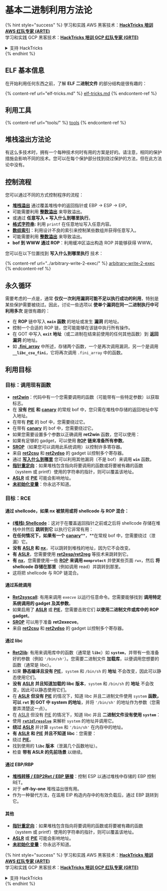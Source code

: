 # 基本二进制利用方法论

{% hint style="success" %}
学习和实践 AWS 黑客技术：<img src="/.gitbook/assets/arte.png" alt="" data-size="line">[**HackTricks 培训 AWS 红队专家 (ARTE)**](https://training.hacktricks.xyz/courses/arte)<img src="/.gitbook/assets/arte.png" alt="" data-size="line">\
学习和实践 GCP 黑客技术：<img src="/.gitbook/assets/grte.png" alt="" data-size="line">[**HackTricks 培训 GCP 红队专家 (GRTE)**<img src="/.gitbook/assets/grte.png" alt="" data-size="line">](https://training.hacktricks.xyz/courses/grte)

<details>

<summary>支持 HackTricks</summary>

* 查看 [**订阅计划**](https://github.com/sponsors/carlospolop)!
* **加入** 💬 [**Discord 群组**](https://discord.gg/hRep4RUj7f) 或 [**Telegram 群组**](https://t.me/peass) 或 **在 Twitter 上关注** 🐦 [**@hacktricks\_live**](https://twitter.com/hacktricks\_live)**.**
* **通过向** [**HackTricks**](https://github.com/carlospolop/hacktricks) 和 [**HackTricks Cloud**](https://github.com/carlospolop/hacktricks-cloud) GitHub 仓库提交 PR 来分享黑客技巧。

</details>
{% endhint %}

## ELF 基本信息

在开始利用任何东西之前，了解 **ELF 二进制文件** 的部分结构是很有趣的：

{% content-ref url="elf-tricks.md" %}
[elf-tricks.md](elf-tricks.md)
{% endcontent-ref %}

## 利用工具

{% content-ref url="tools/" %}
[tools](tools/)
{% endcontent-ref %}

## 堆栈溢出方法论

有这么多技术时，拥有一个每种技术何时有用的方案是好的。请注意，相同的保护措施会影响不同的技术。您可以在每个保护部分找到绕过保护的方法，但在此方法论中没有。

## 控制流程

您可以通过不同的方式控制程序的流程：

* [**堆栈溢出**](../stack-overflow/) 通过覆盖堆栈中的返回指针或 EBP -> ESP -> EIP。
* 可能需要利用 [**整数溢出**](../integer-overflow.md) 来导致溢出。
* 或通过 **任意写入 + 写入什么到哪里执行**。
* [**格式字符串**](../format-strings/)**:** 利用 `printf` 在任意地址写入任意内容。
* [**数组索引**](../array-indexing.md)：利用设计不良的索引来控制某些数组并获得任意写入。
* 可能需要利用 [**整数溢出**](../integer-overflow.md) 来导致溢出。
* **bof 到 WWW 通过 ROP**：利用缓冲区溢出构造 ROP 并能够获得 WWW。

您可以在以下位置找到 **写入什么到哪里执行** 技术：

{% content-ref url="../arbitrary-write-2-exec/" %}
[arbitrary-write-2-exec](../arbitrary-write-2-exec/)
{% endcontent-ref %}

## 永久循环

需要考虑的一点是，通常 **仅仅一次利用漏洞可能不足以执行成功的利用**，特别是某些保护需要被绕过。因此，讨论一些选项以 **使单个漏洞在同一二进制执行中可利用多次** 是很有趣的：

* 在 **ROP** 链中写入 **`main` 函数** 的地址或发生 **漏洞** 的地址。
* 控制一个合适的 ROP 链，您可能能够在该链中执行所有操作。
* 在 GOT 中写入 **`exit` 地址**（或二进制在结束前使用的任何其他函数）到 **返回漏洞** 的地址。
* 如 [**.fini\_array**](../arbitrary-write-2-exec/www2exec-.dtors-and-.fini\_array.md#eternal-loop) 中所述，存储两个函数，一个是再次调用漏洞，另一个是调用 **`__libc_csu_fini`**，它将再次调用 `.fini_array` 中的函数。

## 利用目标

### 目标：调用现有函数

* [**ret2win**](./#ret2win)：代码中有一个您需要调用的函数（可能带有一些特定参数）以获取标志。
* 在 **没有** [**PIE**](../common-binary-protections-and-bypasses/pie/) **和** [**canary**](../common-binary-protections-and-bypasses/stack-canaries/) 的常规 bof 中，您只需在堆栈中存储的返回地址中写入地址。
* 在带有 [**PIE**](../common-binary-protections-and-bypasses/pie/) 的 bof 中，您需要绕过它。
* 在带有 [**canary**](../common-binary-protections-and-bypasses/stack-canaries/) 的 bof 中，您需要绕过它。
* 如果您需要设置多个参数以正确调用 **ret2win** 函数，您可以使用：
* 如果有足够的 gadget，可以使用 [**ROP**](./#rop-and-ret2...-techniques) **链来准备所有参数**。
* [**SROP**](../rop-return-oriented-programing/srop-sigreturn-oriented-programming/)（如果您可以调用此系统调用）以控制许多寄存器。
* 来自 [**ret2csu**](../rop-return-oriented-programing/ret2csu.md) 和 [**ret2vdso**](../rop-return-oriented-programing/ret2vdso.md) 的 gadget 以控制多个寄存器。
* 通过 [**写入什么到哪里**](../arbitrary-write-2-exec/) 您可以利用其他漏洞（不是 bof）来调用 **`win`** 函数。
* [**指针重定向**](../stack-overflow/pointer-redirecting.md)：如果堆栈包含指向将要调用的函数或将要被有趣的函数（system 或 printf）使用的字符串的指针，则可以覆盖该地址。
* [**ASLR**](../common-binary-protections-and-bypasses/aslr/) 或 [**PIE**](../common-binary-protections-and-bypasses/pie/) 可能会影响地址。
* [**未初始化变量**](../stack-overflow/uninitialized-variables.md)：你永远不知道。

### 目标：RCE

#### 通过 shellcode，如果 nx 被禁用或将 shellcode 与 ROP 混合：

* [**(堆栈) Shellcode**](./#stack-shellcode)：这对于在覆盖返回指针之前或之后将 shellcode 存储在堆栈中并然后 **跳转到它** 以执行它非常有用：
* **在任何情况下，如果有一个** [**canary**](../common-binary-protections-and-bypasses/stack-canaries/)**，**在常规 bof 中，您需要绕过（泄漏）它。
* **没有** [**ASLR**](../common-binary-protections-and-bypasses/aslr/) **和** [**nx**](../common-binary-protections-and-bypasses/no-exec-nx.md)，可以跳转到堆栈的地址，因为它不会改变。
* **有** [**ASLR**](../common-binary-protections-and-bypasses/aslr/)，您需要使用 [**ret2esp/ret2reg**](../rop-return-oriented-programing/ret2esp-ret2reg.md) 等技术来跳转到它。
* **有** [**nx**](../common-binary-protections-and-bypasses/no-exec-nx.md)，您需要使用一些 [**ROP**](../rop-return-oriented-programing/) **来调用 `memprotect`** 并使某些页面 `rwx`，然后 **将 shellcode 存储在那里**（例如调用 read）并跳转到那里。
* 这将把 shellcode 与 ROP 链混合。

#### 通过系统调用

* [**Ret2syscall**](../rop-return-oriented-programing/rop-syscall-execv/): 有用来调用 `execve` 以运行任意命令。您需要能够找到 **调用特定系统调用的 gadget 及其参数**。
* 如果启用了 [**ASLR**](../common-binary-protections-and-bypasses/aslr/) 或 [**PIE**](../common-binary-protections-and-bypasses/pie/)，您需要击败它们 **以使用二进制文件或库中的 ROP gadget**。
* [**SROP**](../rop-return-oriented-programing/srop-sigreturn-oriented-programming/) 可以用于准备 **ret2execve**。
* 来自 [**ret2csu**](../rop-return-oriented-programing/ret2csu.md) 和 [**ret2vdso**](../rop-return-oriented-programing/ret2vdso.md) 的 gadget 以控制多个寄存器。

#### 通过 libc

* [**Ret2lib**](../rop-return-oriented-programing/ret2lib/): 有用来调用库中的函数（通常是 **`libc`**）如 **`system`**，并带有一些准备好的参数（例如 `'/bin/sh'`）。您需要二进制文件 **加载库**，以便调用您想要的函数（通常是 libc）。
* 如果 **静态编译且没有** [**PIE**](../common-binary-protections-and-bypasses/pie/)，`system` 和 `/bin/sh` 的 **地址** 不会改变，因此可以静态使用它们。
* **没有** [**ASLR**](../common-binary-protections-and-bypasses/aslr/) **并且知道加载的 libc 版本**，`system` 和 `/bin/sh` 的 **地址** 不会改变，因此可以静态使用它们。
* 在 [**ASLR**](../common-binary-protections-and-bypasses/aslr/) **但没有** [**PIE**](../common-binary-protections-and-bypasses/pie/) 的情况下，知道 libc 并且二进制文件使用 `system` **函数，可以** **`ret` 到 GOT 中 system 的地址**，并将 `'/bin/sh'` 的地址作为参数（您需要弄清楚这一点）。
* 在 [ASLR](../common-binary-protections-and-bypasses/aslr/) 但没有 [PIE](../common-binary-protections-and-bypasses/pie/) 的情况下，知道 libc 并且 **二进制文件没有使用 `system`**：
* 使用 [**`ret2dlresolve`**](../rop-return-oriented-programing/ret2dlresolve.md) 来解析 `system` 的地址并调用它。
* **绕过** [**ASLR**](../common-binary-protections-and-bypasses/aslr/) 并计算 `system` 和 `'/bin/sh'` 在内存中的地址。
* **有** [**ASLR**](../common-binary-protections-and-bypasses/aslr/) **和** [**PIE**](../common-binary-protections-and-bypasses/pie/) **并且不知道 libc**：您需要：
* 绕过 [**PIE**](../common-binary-protections-and-bypasses/pie/)。
* 找到使用的 **`libc` 版本**（泄漏几个函数地址）。
* 检查 **带有 ASLR 的先前场景** 以继续。

#### 通过 EBP/RBP

* [**堆栈转移 / EBP2Ret / EBP 链接**](../stack-overflow/stack-pivoting-ebp2ret-ebp-chaining.md)：控制 ESP 以通过堆栈中存储的 EBP 控制 RET。
* 对于 **off-by-one** 堆栈溢出很有用。
* 作为一种替代方法，在滥用 EIP 构造内存中的有效负载后，通过 EBP 跳转到它。

#### 其他

* [**指针重定向**](../stack-overflow/pointer-redirecting.md)：如果堆栈包含指向将要调用的函数或将要被有趣的函数（system 或 printf）使用的字符串的指针，则可以覆盖该地址。
* [**ASLR**](../common-binary-protections-and-bypasses/aslr/) 或 [**PIE**](../common-binary-protections-and-bypasses/pie/) 可能会影响地址。
* [**未初始化变量**](../stack-overflow/uninitialized-variables.md)：你永远不知道。

{% hint style="success" %}
学习和实践 AWS 黑客技术：<img src="/.gitbook/assets/arte.png" alt="" data-size="line">[**HackTricks 培训 AWS 红队专家 (ARTE)**](https://training.hacktricks.xyz/courses/arte)<img src="/.gitbook/assets/arte.png" alt="" data-size="line">\
学习和实践 GCP 黑客技术：<img src="/.gitbook/assets/grte.png" alt="" data-size="line">[**HackTricks 培训 GCP 红队专家 (GRTE)**<img src="/.gitbook/assets/grte.png" alt="" data-size="line">](https://training.hacktricks.xyz/courses/grte)

<details>

<summary>支持 HackTricks</summary>

* 查看 [**订阅计划**](https://github.com/sponsors/carlospolop)!
* **加入** 💬 [**Discord 群组**](https://discord.gg/hRep4RUj7f) 或 [**Telegram 群组**](https://t.me/peass) 或 **在 Twitter 上关注** 🐦 [**@hacktricks\_live**](https://twitter.com/hacktricks\_live)**.**
* **通过向** [**HackTricks**](https://github.com/carlospolop/hacktricks) 和 [**HackTricks Cloud**](https://github.com/carlospolop/hacktricks-cloud) GitHub 仓库提交 PR 来分享黑客技巧。

</details>
{% endhint %}
